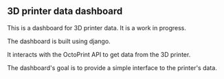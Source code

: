 ## 3D printer data dashboard

<p> This is a dashboard for 3D printer data. It is a work in progress. </p>
<p> The dashboard is built using django. </p>
<p> It interacts with the OctoPrint API to get data from the 3D printer. </p>
<p> The dashboard's goal is to provide a simple interface to the printer's data. </p>

